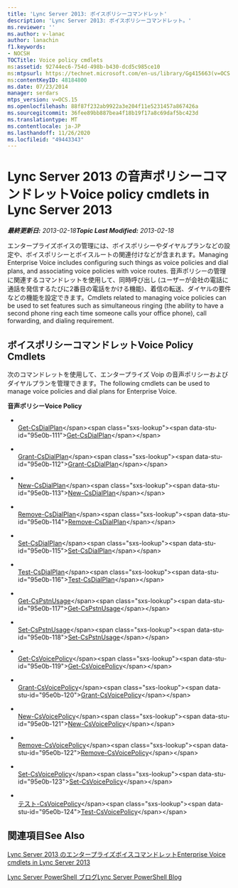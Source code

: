 ```yaml
---
title: 'Lync Server 2013: ボイスポリシーコマンドレット'
description: 'Lync Server 2013: ボイスポリシーコマンドレット。'
ms.reviewer: ''
ms.author: v-lanac
author: lanachin
f1.keywords:
- NOCSH
TOCTitle: Voice policy cmdlets
ms:assetid: 92744ec6-754d-498b-b430-dcd5c985ce10
ms:mtpsurl: https://technet.microsoft.com/en-us/library/Gg415663(v=OCS.15)
ms:contentKeyID: 48184800
ms.date: 07/23/2014
manager: serdars
mtps_version: v=OCS.15
ms.openlocfilehash: 88f87f232ab9922a3e204f11e5231457a867426a
ms.sourcegitcommit: 36fee89bb887bea4f18b19f17a8c69daf5bc423d
ms.translationtype: MT
ms.contentlocale: ja-JP
ms.lasthandoff: 11/26/2020
ms.locfileid: "49443343"
---
```

# <a name="voice-policy-cmdlets-in-lync-server-2013"></a><span data-ttu-id="95e0b-103">Lync Server 2013 の音声ポリシーコマンドレット</span><span class="sxs-lookup"><span data-stu-id="95e0b-103">Voice policy cmdlets in Lync Server 2013</span></span>

<div data-xmlns="http://www.w3.org/1999/xhtml">

<div class="topic" data-xmlns="http://www.w3.org/1999/xhtml" data-msxsl="urn:schemas-microsoft-com:xslt" data-cs="https://msdn.microsoft.com/">

<div data-asp="https://msdn2.microsoft.com/asp">



</div>

<div id="mainSection">

<div id="mainBody"><span data-ttu-id="95e0b-104">

<span> </span></span><span class="sxs-lookup"><span data-stu-id="95e0b-104">

<span> </span></span></span>

<span data-ttu-id="95e0b-105">_**最終更新日:** 2013-02-18_</span><span class="sxs-lookup"><span data-stu-id="95e0b-105">_**Topic Last Modified:** 2013-02-18_</span></span>

<span data-ttu-id="95e0b-106">エンタープライズボイスの管理には、ボイスポリシーやダイヤルプランなどの設定や、ボイスポリシーとボイスルートの関連付けなどが含まれます。</span><span class="sxs-lookup"><span data-stu-id="95e0b-106">Managing Enterprise Voice includes configuring such things as voice policies and dial plans, and associating voice policies with voice routes.</span></span> <span data-ttu-id="95e0b-107">音声ポリシーの管理に関連するコマンドレットを使用して、同時呼び出し (ユーザーが会社の電話に通話を発信するたびに2番目の電話をかける機能)、着信の転送、ダイヤルの要件などの機能を設定できます。</span><span class="sxs-lookup"><span data-stu-id="95e0b-107">Cmdlets related to managing voice policies can be used to set features such as simultaneous ringing (the ability to have a second phone ring each time someone calls your office phone), call forwarding, and dialing requirement.</span></span>

<div>

## <a name="voice-policy-cmdlets"></a><span data-ttu-id="95e0b-108">ボイスポリシーコマンドレット</span><span class="sxs-lookup"><span data-stu-id="95e0b-108">Voice Policy Cmdlets</span></span>

<span data-ttu-id="95e0b-109">次のコマンドレットを使用して、エンタープライズ Voip の音声ポリシーおよびダイヤルプランを管理できます。</span><span class="sxs-lookup"><span data-stu-id="95e0b-109">The following cmdlets can be used to manage voice policies and dial plans for Enterprise Voice.</span></span>

<span data-ttu-id="95e0b-110">**音声ポリシー**</span><span class="sxs-lookup"><span data-stu-id="95e0b-110">**Voice Policy**</span></span>

  - <span></span>  
    <span data-ttu-id="95e0b-111">[Get-CsDialPlan](https://technet.microsoft.com/library/Gg413043(v=OCS.15))</span><span class="sxs-lookup"><span data-stu-id="95e0b-111">[Get-CsDialPlan](https://technet.microsoft.com/library/Gg413043(v=OCS.15))</span></span>

  - <span></span>  
    <span data-ttu-id="95e0b-112">[Grant-CsDialPlan](https://technet.microsoft.com/library/Gg398547(v=OCS.15))</span><span class="sxs-lookup"><span data-stu-id="95e0b-112">[Grant-CsDialPlan](https://technet.microsoft.com/library/Gg398547(v=OCS.15))</span></span>

  - <span></span>  
    <span data-ttu-id="95e0b-113">[New-CsDialPlan](https://technet.microsoft.com/library/Gg425860(v=OCS.15))</span><span class="sxs-lookup"><span data-stu-id="95e0b-113">[New-CsDialPlan](https://technet.microsoft.com/library/Gg425860(v=OCS.15))</span></span>

  - <span></span>  
    <span data-ttu-id="95e0b-114">[Remove-CsDialPlan](https://technet.microsoft.com/library/Gg398791(v=OCS.15))</span><span class="sxs-lookup"><span data-stu-id="95e0b-114">[Remove-CsDialPlan](https://technet.microsoft.com/library/Gg398791(v=OCS.15))</span></span>

  - <span></span>  
    <span data-ttu-id="95e0b-115">[Set-CsDialPlan](https://technet.microsoft.com/library/Gg398644(v=OCS.15))</span><span class="sxs-lookup"><span data-stu-id="95e0b-115">[Set-CsDialPlan](https://technet.microsoft.com/library/Gg398644(v=OCS.15))</span></span>

  - <span></span>  
    <span data-ttu-id="95e0b-116">[Test-CsDialPlan](https://technet.microsoft.com/library/Gg399024(v=OCS.15))</span><span class="sxs-lookup"><span data-stu-id="95e0b-116">[Test-CsDialPlan](https://technet.microsoft.com/library/Gg399024(v=OCS.15))</span></span>

<!-- end list -->

  - <span></span>  
    <span data-ttu-id="95e0b-117">[Get-CsPstnUsage](https://technet.microsoft.com/library/Gg412734(v=OCS.15))</span><span class="sxs-lookup"><span data-stu-id="95e0b-117">[Get-CsPstnUsage](https://technet.microsoft.com/library/Gg412734(v=OCS.15))</span></span>

  - <span></span>  
    <span data-ttu-id="95e0b-118">[Set-CsPstnUsage](https://technet.microsoft.com/library/Gg399069(v=OCS.15))</span><span class="sxs-lookup"><span data-stu-id="95e0b-118">[Set-CsPstnUsage](https://technet.microsoft.com/library/Gg399069(v=OCS.15))</span></span>

<!-- end list -->

  - <span></span>  
    <span data-ttu-id="95e0b-119">[Get-CsVoicePolicy](https://technet.microsoft.com/library/Gg398101(v=OCS.15))</span><span class="sxs-lookup"><span data-stu-id="95e0b-119">[Get-CsVoicePolicy](https://technet.microsoft.com/library/Gg398101(v=OCS.15))</span></span>

  - <span></span>  
    <span data-ttu-id="95e0b-120">[Grant-CsVoicePolicy](https://technet.microsoft.com/library/Gg398828(v=OCS.15))</span><span class="sxs-lookup"><span data-stu-id="95e0b-120">[Grant-CsVoicePolicy](https://technet.microsoft.com/library/Gg398828(v=OCS.15))</span></span>

  - <span></span>  
    <span data-ttu-id="95e0b-121">[New-CsVoicePolicy](https://technet.microsoft.com/library/Gg425856(v=OCS.15))</span><span class="sxs-lookup"><span data-stu-id="95e0b-121">[New-CsVoicePolicy](https://technet.microsoft.com/library/Gg425856(v=OCS.15))</span></span>

  - <span></span>  
    <span data-ttu-id="95e0b-122">[Remove-CsVoicePolicy](https://technet.microsoft.com/library/Gg398309(v=OCS.15))</span><span class="sxs-lookup"><span data-stu-id="95e0b-122">[Remove-CsVoicePolicy](https://technet.microsoft.com/library/Gg398309(v=OCS.15))</span></span>

  - <span></span>  
    <span data-ttu-id="95e0b-123">[Set-CsVoicePolicy](https://technet.microsoft.com/library/Gg399021(v=OCS.15))</span><span class="sxs-lookup"><span data-stu-id="95e0b-123">[Set-CsVoicePolicy](https://technet.microsoft.com/library/Gg399021(v=OCS.15))</span></span>

  - <span></span>  
    <span data-ttu-id="95e0b-124">[テスト-CsVoicePolicy](https://technet.microsoft.com/library/Gg398310(v=OCS.15))</span><span class="sxs-lookup"><span data-stu-id="95e0b-124">[Test-CsVoicePolicy](https://technet.microsoft.com/library/Gg398310(v=OCS.15))</span></span>

</div>

<div>

## <a name="see-also"></a><span data-ttu-id="95e0b-125">関連項目</span><span class="sxs-lookup"><span data-stu-id="95e0b-125">See Also</span></span>


[<span data-ttu-id="95e0b-126">Lync Server 2013 のエンタープライズボイスコマンドレット</span><span class="sxs-lookup"><span data-stu-id="95e0b-126">Enterprise Voice cmdlets in Lync Server 2013</span></span>](lync-server-2013-enterprise-voice-cmdlets.md)  


[<span data-ttu-id="95e0b-127">Lync Server PowerShell ブログ</span><span class="sxs-lookup"><span data-stu-id="95e0b-127">Lync Server PowerShell Blog</span></span>](https://go.microsoft.com/fwlink/p/?linkid=203150)  
  

<span data-ttu-id="95e0b-128"></div>

</div>

<span> </span>

</div>

</div>

</span><span class="sxs-lookup"><span data-stu-id="95e0b-128"></div>

</div>

<span> </span>

</div>

</div>

</span></span></div>

